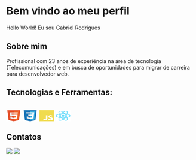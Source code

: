 # Bem vindo ao meu perfil

Hello World! Eu sou Gabriel Rodrigues

## Sobre mim

Profissional com 23 anos de experiência na área de tecnologia (Telecomunicações) e em busca de oportunidades para migrar de carreira para desenvolvedor web.

## Tecnologias e Ferramentas:

<div style="display: inline_block"><br>
<img align="center" alt="Gabriel-HTML" height="30" width="40" src="https://raw.githubusercontent.com/devicons/devicon/master/icons/html5/html5-original.svg">
<img align="center" alt="Gabriel-CSS" height="30" width="40" src="https://raw.githubusercontent.com/devicons/devicon/master/icons/css3/css3-original.svg">
<img align="center" alt="Gabriel-Js" height="30" width="40" src="https://raw.githubusercontent.com/devicons/devicon/master/icons/javascript/javascript-plain.svg">
<img align="center" alt="Gabriel-React" height="30" width="40" src="https://raw.githubusercontent.com/devicons/devicon/master/icons/react/react-original.svg">
</div>

## Contatos

<a href="https://www.linkedin.com/in/gabrielrodrigues3/" target="_blank"><img src="https://img.shields.io/badge/linkedin-%230077B5.svg?&style=for-the-badge&logo=linkedin&logoColor=white" /></a>
<a href = "mailto:gabriel.carlos.profissional@gmail.com"><img src="https://img.shields.io/badge/Gmail-D14836?style=for-the-badge&logo=gmail&logoColor=white" target="_blank"></a>
